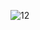 ![12](https://user-images.githubusercontent.com/109385194/179298433-df38147e-760b-4527-8cae-27655021cb84.gif)

<!---
Hello there ;)


There is only one way to relay info. That is in the comments. 

Thank you for looking here. Cause really who like fancy html and crap ;)

What you will find here are sec tools or links or methodologies around the subject matter.  
I will be updating this more later - 
Nobodi

--->
